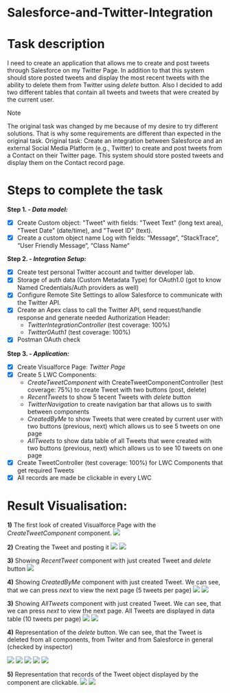 # Salesforce-and-Twitter-Integration

# Task description
I need to create an application that allows me to create and post tweets through Salesforce on my Twitter Page. In addition to that this system should store posted tweets and display the most recent tweets with the ability to delete them from Twitter using _delete_ button. Also I decided to add two different tables that contain all tweets and tweets that were created by the current user.  

> [!NOTE]
> The original task was changed by me because of my desire to try different solutions. That is why some requirements are different than expected in the original task. 
> Original task: Create an integration between Salesforce and an external Social Media Platform (e.g., Twitter) to create and post tweets from a Contact on their Twitter page. This system should store posted tweets and display them on the Contact record page.

# Steps to complete the task

**Step 1. - _Data model:_**

- [x] Create Custom object: "Tweet" with fields: "Tweet Text" (long text area), "Tweet Date" (date/time), and "Tweet ID" (text).
- [x] Create a custom object name Log with fields: “Message“, “StackTrace“, “User Friendly Message“, “Class Name“

**Step 2. - _Integration Setup:_**
- [x] Create test personal Twitter account and twitter developer lab.
- [x] Storage of auth data (Custom Metadata Type) for OAuth1.0 (got to know Named Credentials/Auth providers as well)
- [x] Configure Remote Site Settings to allow Salesforce to communicate with the Twitter API.
- [x] Create an Apex class to call the Twitter API, send request/handle response and generate needed Authorization Header:
   - _TwitterIntegrationController_ (test coverage: 100%)
   - _Twitter0Auth1_ (test coverage: 100%)
- [x] Postman OAuth check
      
**Step 3. - _Application:_**
- [x] Create Visualforce Page: _Twitter Page_
- [x] Create 5 LWC Components:
    - _CreateTweetComponent_ with CreateTweetComponentController (test coverage: 75%) to create Tweet with two buttons (post, delete)
    - _RecentTweets_ to show 5 tecent Tweets with _delete_ button
    - _TwitterNavigation_ to create navigation bar that allows us to swith between components
    - _CreatedByMe_ to show Tweets that were created by current user with two buttons (previous, next) which allows us to see 5 tweets on one page
    - _AllTweets_ to show data table of all Tweets that were created with two buttons (previous, next) which allows us to see 10 tweets on one page
 - [x] Create TweetController (test coverage: 100%) for LWC Components that get required Tweets
 - [X] All records are made be clickable in every LWC

# Result Visualisation:

**1)** The first look of created Visualforce Page with the _CreateTweetComponent_ component.
 <img src="salesforce-twitter integration task/images\page.jpg"/> 

**2)** Creating the Tweet and posting it
 <img src="salesforce-twitter integration task/images\create.jpg"/>
 <img src="salesforce-twitter integration task/images\result.jpg"/>

**3)** Showing _RecentTweet_ component with just created Tweet and _delete_ button 
<img src="salesforce-twitter integration task/images\recent.jpg"/>

**4)** Showing _CreatedByMe_ component with just created Tweet. We can see, that we can press _next_ to view the next page (5 tweets per page)
<img src="salesforce-twitter integration task/images\me.jpg"/>
<img src="salesforce-twitter integration task/images\me2.jpg"/>

**3)** Showing _AllTweets_ component with just created Tweet. We can see, that we can press _next_ to view the next page. All Tweets are displayed in data table (10 tweets per page)
<img src="salesforce-twitter integration task/images\all.jpg"/>
<img src="salesforce-twitter integration task/images\all2.jpg"/>

**4)** Representation of the _delete_ button. We can see, that the Tweet is deleted from all components, from Twiter and from Salesforce in general (checked by inspector) 

<img src="salesforce-twitter integration task/images\tweets.jpg"/>
<img src="salesforce-twitter integration task/images\happy.jpg"/>
<img src="salesforce-twitter integration task/images\nothappy.jpg"/>
<img src="salesforce-twitter integration task/images\nothappy2.jpg"/>
<img src="salesforce-twitter integration task/images\nothappy3.jpg"/>

**5)** Representation that records of the Tweet object displayed by the component are clickable. 
<img src="salesforce-twitter integration task/images\show.jpg"/>
<img src="salesforce-twitter integration task/images\show2.jpg"/>




